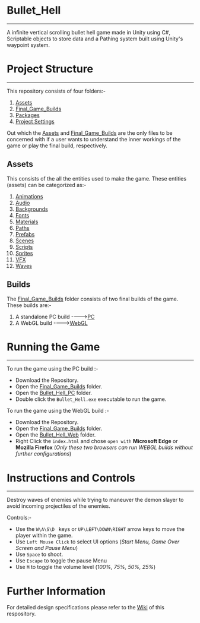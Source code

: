 # Bullet_Hell
***
A infinite vertical scrolling bullet hell game made in Unity using C#, Scriptable objects to store data and a Pathing system built using Unity's waypoint system.

# Project Structure
***
This repository consists of four folders:-

1. [Assets](Assets)
2. [Final_Game_Builds](Final_Game_Builds)
3. [Packages](Packages)
4. [Project Settings](ProjectSettings)

Out which the [Assets](Assets) and [Final_Game_Builds](Final_Game_Builds) are the only files to be concerned with if a user wants to understand the inner workings of the game or play the final build, respectively.

## Assets
This consists of the all the entities used to make the game. These entities (assets) can be categorized as:-
1. [Animations](Assets/Animations)
2. [Audio](Assets/Audio)
3. [Backgrounds](Assets/Backgrounds)
4. [Fonts](Assets/Fonts)
5. [Materials](Assets/Material)
6. [Paths](Assets/Paths)
7. [Prefabs](Assets/Prefabs)
8. [Scenes](Assets/Scenes)
9. [Scripts](Assets/Scripts)
10. [Sprites](Assets/Sprites) 
11. [VFX](Assets/VFX)
12. [Waves](Assets/Waves)

## Builds
The [Final_Game_Builds](Final_Game_Builds) folder consists of two final builds of the game. These builds are:-

1. A standalone PC build ---->[PC](Final_Game_Builds/Bullet_Hell_PC)
2. A WebGL build         ---->[WebGL](Final_Game_Builds/Bullet_Hell_Web)

# Running the Game
***
To run the game using the PC build :-

- Download the Repository.
- Open the [Final_Game_Builds](Final_Game_Builds) folder.
- Open the [Bullet_Hell_PC](Final_Game_Builds/Bullet_Hell_PC) folder.
- Double click the `Bullet_Hell.exe` executable to run the game.

To run the game using the WebGL build :-

- Download the Repository.
- Open the [Final_Game_Builds](Final_Game_Builds) folder.
- Open the [Bullet_Hell_Web](Final_Game_Builds/Bullet_Hell_Web) folder.
- Right Click the `index.html` and chose `open with` **Microsoft Edge** or **Mozilla Firefox** (*Only these two browsers can run WEBGL builds without further configurations*)

# Instructions and Controls
***
Destroy waves of enemies while trying to maneuver the demon slayer to avoid incoming projectiles of the enemies.

Controls:-
- Use the `W\A\S\D ` keys or `UP\LEFT\DOWN\RIGHT` arrow keys to move the player within the game.
- Use `Left Mouse Click` to select UI options (*Start Menu, Game Over Screen and Pause Menu*)
- Use `Space` to shoot.
- Use `Escape` to toggle the pause Menu
- Use `M` to toggle the volume level (*100%, 75%, 50%, 25%*)

# Further Information
For detailed design specifications please refer to the [Wiki](https://github.com/HishamJaffar98/Block-Breaker/wiki/Bullet-Hell-Design) of this respository.

